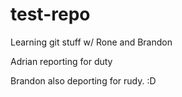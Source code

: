 # test-repo
Learning git stuff w/ Rone and Brandon

Adrian reporting for duty

Brandon also deporting for rudy. :D
